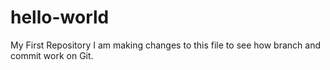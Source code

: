 # hello-world
My First Repository
I am making changes to this file to see how branch and commit work on Git.
